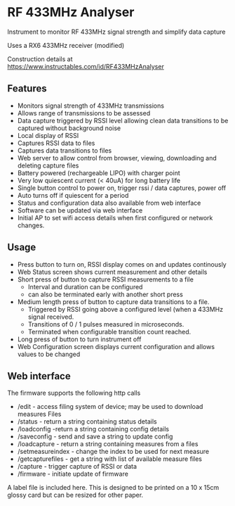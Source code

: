 # RF 433MHz Analyser

Instrument to monitor RF 433MHz signal strength and simplify data capture

Uses a RX6 433MHz receiver (modified)

Construction details at https://www.instructables.com/id/RF433MHzAnalyser

## Features
- Monitors signal strength of 433MHz transmissions
- Allows range of transmissions to be assessed
- Data capture triggered by RSSI level allowing clean data transitions to be captured without background noise
- Local display of RSSI
- Captures RSSI data to files
- Captures data transitions to files
- Web server to allow control from browser, viewing, downloading and deleting capture files
- Battery powered (rechargeable LIPO) with charger point
- Very low quiescent current (< 40uA) for long battery life
- Single button control to power on, trigger rssi / data captures, power off
- Auto turns off if quiescent for a period
- Status and configuration data also available from web interface​
- Software can be updated via web interface
- Initial AP to set wifi access details when first configured or network changes.

## Usage
- Press button to turn on, RSSI display comes on and updates continously
- Web Status screen shows current measurement and other details
- Short press of button to capture RSSI measurements to a file
	- Interval and duration can be configured
	- can also be terminated early with another short press
- Medium length press of button to capture data transitions to a file.
	- Triggered by RSSI going above a configured level (when a 433MHz signal received.
	- Transitions of 0 / 1 pulses measured in microseconds.
	- Terminated when configurable transition count reached. 
- Long press of button to turn instrument off
- Web Configuration screen displays current configuration and allows values to be changed
	
## Web interface
The firmware supports the following http calls
- /edit - access filing system of device; may be used to download measures Files
- /status - return a string containing status details
- /loadconfig -return a string containing config details
- /saveconfig - send and save a string to update config
- /loadcapture - return a string containing measures from a files
- /setmeasureindex - change the index to be used for next measure
- /getcapturefiles - get a string with list of available measure files
- /capture - trigger capture of RSSI or data
- /firmware - initiate update of firmware


A label file is included here. This is designed to be printed on a 10 x 15cm glossy card but can be resized for other paper.

